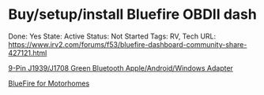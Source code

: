 # Buy/setup/install Bluefire OBDII dash

Done: Yes
State: Active
Status: Not Started
Tags: RV, Tech
URL: https://www.irv2.com/forums/f53/bluefire-dashboard-community-share-427121.html

[](https://www.amazon.com/dp/B01CS1HUXI/ref=nosim?tag=starcapital-20)

[9-Pin J1939/J1708 Green Bluetooth Apple/Android/Windows Adapter](https://bluefire-llc.com/store/500k-j1939j1708-ios-adapter)

[‎BlueFire for Motorhomes](https://apps.apple.com/us/app/bluefire-for-motorhomes/id1371139540?ls=1)